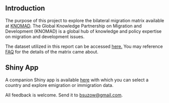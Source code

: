 ## Introduction

The purpose of this project to explore the bilateral migration matrix available at [KNOMAD](https://www.knomad.org/data/migration/emigration). The Global Knowledge Partnership on Migration and Development (KNOMAD) is a global hub of knowledge and policy expertise on migration and development issues.

The dataset utilized in this report can be accessed [here.](https://www.knomad.org/sites/default/files/2017-03/bilateralmigrationmatrix20130.xlsx)  You may reference [FAQ](https://www.knomad.org/data/faqs) for the details of the matrix came about.

## Shiny App

A companion Shiny app is available [here](http://www.tinyurl.com/bsuzow/MIG2013) with which you can select a country and explore emigration or immigration data. 

All feedback is welcome.  Send it to bsuzow@gmail.com.
